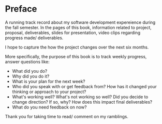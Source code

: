 # Preface
A running track record about my software development expereience during the fall semester. In the pages of this book, information related to project, proposal, deliverables, slides for presentation, video clips regarding progress made/ deliverables. 

I hope to capture the how the project changes over the next six months.

More specifically, the purpose of this book is to track weekly progress, answer questions like:

- What did you do?
- Why did you do it?
- What is your plan for the next week? 
- Who did you speak with or get feedback from? How has it changed your thinking or approach to your project?
- What's working well? What's not working so well?
Did you decide to change direction? If so, why? How does this impact final deliverables?
- What do you need feedback on now?

Thank you for taking time to read/ comment on my ramblings.



